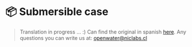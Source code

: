 # 📦 Submersible case

> Translation in progress ... :)
> Can find the original in spanish [here](https://niclabs.cl/openwater/#/es/Carcasa).
> Any questions you can write us at: openwater@niclabs.cl